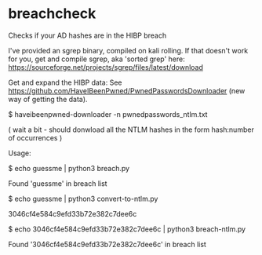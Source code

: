 # breachcheck

Checks if your AD hashes are in the HIBP breach 

I've provided an sgrep binary, compiled on kali rolling. If that doesn't work for you, get and compile sgrep, aka 'sorted grep' here: https://sourceforge.net/projects/sgrep/files/latest/download 

Get and expand the HIBP data: See https://github.com/HaveIBeenPwned/PwnedPasswordsDownloader (new way of getting the data).

$ haveibeenpwned-downloader -n pwnedpasswords_ntlm.txt

( wait a bit - should donwload all the NTLM hashes in the form   hash:number of occurrences ) 

Usage: 

$ echo guessme | python3 breach.py

Found 'guessme' in breach list

$ echo guessme | python3 convert-to-ntlm.py

3046cf4e584c9efd33b72e382c7dee6c

$ echo 3046cf4e584c9efd33b72e382c7dee6c | python3 breach-ntlm.py

Found '3046cf4e584c9efd33b72e382c7dee6c' in breach list
